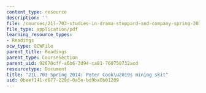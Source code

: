 ```yaml
---
content_type: resource
description: ''
file: /courses/21l-703-studies-in-drama-stoppard-and-company-spring-2014/0beef141d677228d0a5ebd9ba0b01209_MIT21L_703S14_Peter_Cook.pdf
file_type: application/pdf
learning_resource_types:
- Readings
ocw_type: OCWFile
parent_title: Readings
parent_type: CourseSection
parent_uid: 92670cff-a6b6-3d94-ca81-760750732acd
resourcetype: Document
title: "21L.703 Spring 2014: Peter Cook\u2019s mining skit"
uid: 0beef141-d677-228d-0a5e-bd9ba0b01209
---
```

